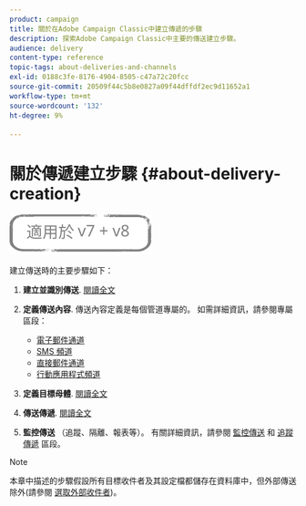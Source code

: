 ```yaml
---
product: campaign
title: 關於在Adobe Campaign Classic中建立傳遞的步驟
description: 探索Adobe Campaign Classic中主要的傳送建立步驟。
audience: delivery
content-type: reference
topic-tags: about-deliveries-and-channels
exl-id: 0188c3fe-8176-4904-8505-c47a72c20fcc
source-git-commit: 20509f44c5b8e0827a09f44dffdf2ec9d11652a1
workflow-type: tm+mt
source-wordcount: '132'
ht-degree: 9%

---
```


# 關於傳遞建立步驟 {#about-delivery-creation}

![](../../assets/common.svg)

建立傳送時的主要步驟如下：

1. **建立並識別傳送**. [閱讀全文](steps-create-and-identify-the-delivery.md)

1. **定義傳送內容**. 傳送內容定義是每個管道專屬的。 如需詳細資訊，請參閱專屬區段：

   * [電子郵件通道](defining-the-email-content.md)
   * [SMS 頻道](sms-create.md#defining-the-sms-content)
   * [直接郵件通道](defining-the-direct-mail-content.md)
   * [行動應用程式頻道](about-mobile-app-channel.md)

1. **定義目標母體**. [閱讀全文](steps-defining-the-target-population.md)

1. **傳送傳遞**. [閱讀全文](steps-sending-the-delivery.md)

1. **監控傳送** （追蹤、隔離、報表等）。 有關詳細資訊，請參閱 [監控傳送](about-delivery-monitoring.md) 和 [追蹤傳遞](about-message-tracking.md) 區段。

>[!NOTE]
>
>本章中描述的步驟假設所有目標收件者及其設定檔都儲存在資料庫中，但外部傳送除外(請參閱 [選取外部收件者](steps-defining-the-target-population.md#selecting-external-recipients))。
